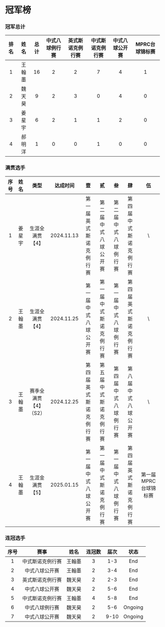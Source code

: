 # 冠军榜

### 冠军总计

| 排名 | 姓名   | 总计 | 中式八球例行赛   | 英式斯诺克例行赛   | 中式斯诺克例行赛  | 中式八球公开赛  | MPRC台球锦标赛 |
| :--: | :----: | :--: | :------------: | :--------------: | :--------------: | :------------: | :-----------: |
| 1    | 王翰墨 | 16   | 2              | 2                | 7                | 4              | 1             |
| 2    | 魏天昊 | 9    | 2              | 3                | 0                | 4              | 0             |
| 3    | 姜星宇 | 6    | 2              | 1                | 1                | 2              | 0             |
| 4    | 郝明洋 | 1    | 0              | 0                | 1                | 0              | 0             |

### 满贯选手

| 序号 | 姓名   | 类型                 | 达成时间    | 壹                   | 贰                    | 叁                 | 肆                   | 伍                   |
| :--: | :---: | :------------------: | :--------: | :------------------: | :-------------------: | :----------------: | :-----------------: | :-----------------: |
| 1    | 姜星宇 | 生涯全满贯【4】       | 2024.11.13 | 第一届英式斯诺克例行赛 | 第二届中式八球公开赛   | 第二届中式八球例行赛 | 第四届中式斯诺克例行赛 |         \\          |
| 2    | 王翰墨 | 生涯全满贯【4】       | 2024.11.25 | 第一届中式八球公开赛   | 第一届中式斯诺克例行赛 | 第一届中式八球例行赛 | 第四届英式斯诺克例行赛 |         \\          |
| 3    | 王翰墨 | 赛季全满贯【4】（S2） | 2024.12.25 | 第四届英式斯诺克例行赛 | 第五届中式斯诺克例行赛  | 第四届中式八球例行赛 | 第八届中式八球公开赛  |         \\         |
| 4    | 王翰墨 | 生涯金满贯【5】       | 2025.01.15 | 第一届中式八球公开赛   | 第一届中式斯诺克例行赛 | 第一届中式八球例行赛 | 第四届英式斯诺克例行赛 | 第一届MPRC台球锦标赛 |

### 连冠选手

| 序号 | 赛事              | 姓名   | 连冠数 | 届次  | 状态    |
| :--: | :--------------: | :----: | :----: | :--: | :-----: |
| 1    | 中式斯诺克例行赛   | 王翰墨 | 3      | 1-3  | End     |
| 2    | 中式八球公开赛     | 王翰墨 | 2      | 3-4  | End     |
| 3    | 英式斯诺克例行赛   | 魏天昊 | 2      | 2-3  | End     |
| 4    | 中式八球公开赛     | 魏天昊 | 2      | 5-6  | End     |
| 5    | 中式斯诺克例行赛   | 王翰墨 | 4      | 5-8  | End     |
| 6    | 中式八球例行赛     | 魏天昊 | 2      | 5-6  | Ongoing |
| 7    | 中式八球公开赛     | 魏天昊 | 2      | 9-10 | Ongoing |
